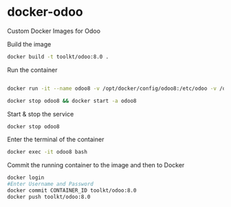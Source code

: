 # docker-odoo
Custom Docker Images for Odoo

Build the image
```sh
docker build -t toolkt/odoo:8.0 .
```

Run the container
```sh

docker run -it --name odoo8 -v /opt/docker/config/odoo8:/etc/odoo -v /opt/odoo/addons:/mnt/extra-addons -p 8069:8069 --link db:db toolkt/odoo:8.0 --  -u dmpi_base -d dmpi_test

docker stop odoo8 && docker start -a odoo8

```

Start & stop the service
```sh
docker stop odoo8
```

Enter the terminal of the container
```sh
docker exec -it odoo8 bash
```


Commit the running container to the image and then to Docker
```sh
docker login
#Enter Username and Password
docker commit CONTAINER_ID toolkt/odoo:8.0
docker push toolkt/odoo:8.0
```